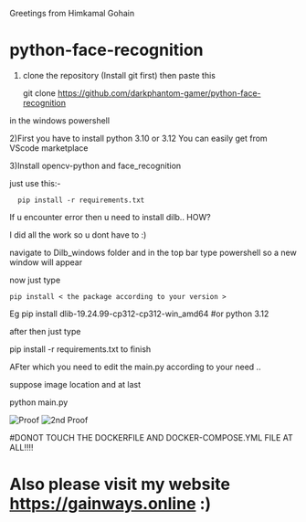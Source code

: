 Greetings from Himkamal Gohain
# python-face-recognition
1) clone the repository (Install git first) then paste this

      git clone https://github.com/darkphantom-gamer/python-face-recognition
   
in the windows powershell 

2)First you have to install python 3.10 or 3.12 You can easily get from VScode marketplace

3)Install opencv-python and face_recognition

just use this:-

      pip install -r requirements.txt

If u encounter error then u need to install dilb.. HOW? 

 I did all the work so u dont have to :)

navigate to Dilb_windows folder and in the top bar type powershell so a new window will appear

now just type 

    pip install < the package according to your version >
Eg
   pip install dlib-19.24.99-cp312-cp312-win_amd64   #or python 3.12

after then just type

  pip install -r requirements.txt to finish 

AFter which you need to edit the main.py according to your need ..

suppose image location
and at last

python main.py

![Proof]('https://github.com/darkphantom-gamer/python-face-recognition/blob/main/tesla.png/img.png?raw=true')
![2nd Proof]('https://github.com/darkphantom-gamer/python-face-recognition/blob/main/Xcel.png/img.png?raw=true')


#DONOT TOUCH THE DOCKERFILE AND DOCKER-COMPOSE.YML FILE AT ALL!!!!

# Also please visit my website https://gainways.online :)


